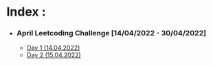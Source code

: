 # Index :
- ### **April Leetcoding Challenge [14/04/2022 - 30/04/2022]**
  - [Day 1 (14.04.2022)](https://github.com/pilipi-puu-puu/Algorithm-leetcode/blob/main/April%20Leetcoding%20Challenge/BST_Streak1.md)
  - [Day 2 (15.04.2022)](https://github.com/pilipi-puu-puu/Algorithm-leetcode/blob/main/April%20Leetcoding%20Challenge/Trim_BST_Streak2.md)
  
